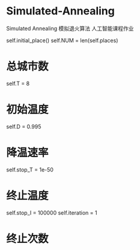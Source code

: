 # Simulated-Annealing
Simulated Annealing 模拟退火算法 人工智能课程作业


self.initial_place()
self.NUM = len(self.places)
# 总城市数
self.T = 8
# 初始温度
self.D = 0.995
# 降温速率
self.stop_T = 1e-50
# 终止温度
self.stop_I = 100000
self.iteration = 1
# 终止次数
